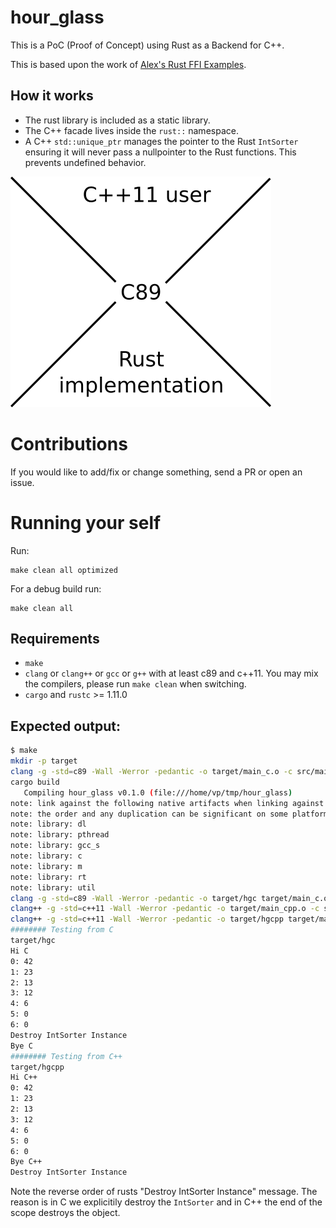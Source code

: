 # hour_glass

This is a PoC (Proof of Concept) using Rust as a Backend for C++.

This is based upon the work of [Alex's Rust FFI Examples](https://github.com/alexcrichton/rust-ffi-examples/).

## How it works

* The rust library is included as a static library.
* The C++ facade lives inside the `rust::` namespace.
* A C++ `std::unique_ptr` manages the pointer to the Rust `IntSorter` ensuring it will never pass a nullpointer to the Rust functions. This prevents undefined behavior.

![hg_pic.png](hg_pic.png)

# Contributions

If you would like to add/fix or change something, send a PR or open an issue.

# Running your self

Run:

```
make clean all optimized
```

For a debug build run:
```
make clean all
```

## Requirements

* `make`
* `clang` or `clang++` or `gcc` or `g++` with at least c89 and c++11. You may mix the compilers, please run `make clean` when switching.
* `cargo` and `rustc` >= 1.11.0

## Expected output:

```bash
$ make
mkdir -p target
clang -g -std=c89 -Wall -Werror -pedantic -o target/main_c.o -c src/main.c
cargo build 
   Compiling hour_glass v0.1.0 (file:///home/vp/tmp/hour_glass)
note: link against the following native artifacts when linking against this static library
note: the order and any duplication can be significant on some platforms, and so may need to be preserved
note: library: dl
note: library: pthread
note: library: gcc_s
note: library: c
note: library: m
note: library: rt
note: library: util
clang -g -std=c89 -Wall -Werror -pedantic -o target/hgc target/main_c.o target/debug/libintsorter.a -Wl,--gc-sections -lpthread
clang++ -g -std=c++11 -Wall -Werror -pedantic -o target/main_cpp.o -c src/main.cpp
clang++ -g -std=c++11 -Wall -Werror -pedantic -o target/hgcpp target/main_cpp.o target/debug/libintsorter.a -Wl,--gc-sections -lpthread
######## Testing from C
target/hgc
Hi C
0: 42
1: 23
2: 13
3: 12
4: 6
5: 0
6: 0
Destroy IntSorter Instance
Bye C
######## Testing from C++
target/hgcpp
Hi C++
0: 42
1: 23
2: 13
3: 12
4: 6
5: 0
6: 0
Bye C++
Destroy IntSorter Instance
```

Note the reverse order of rusts "Destroy IntSorter Instance" message.
The reason is in C we explicitily destroy the `IntSorter` and in C++ the end of the scope destroys the object.
